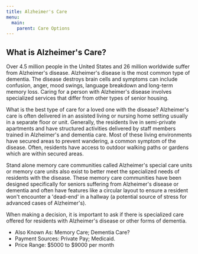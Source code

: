 ```yaml
---
title: Alzheimer's Care
menu:
  main:
    parent: Care Options
---
```


## What is Alzheimer's Care?

Over 4.5 million people in the United States and 26 million worldwide suffer from Alzheimer's disease. Alzheimer's disease is the most common type of dementia. The disease destroys brain cells and symptoms can include confusion, anger, mood swings, language breakdown and long-term memory loss. Caring for a person with Alzheimer's disease involves specialized services that differ from other types of senior housing.

What is the best type of care for a loved one with the disease? Alzheimer's care is often delivered in an assisted living or nursing home setting usually in a separate floor or unit. Generally, the residents live in semi-private apartments and have structured activities delivered by staff members trained in Alzheimer's and dementia care. Most of these living environments have secured areas to prevent wandering, a common symptom of the disease. Often, residents have access to outdoor walking paths or gardens which are within secured areas.

Stand alone memory care communities called Alzheimer's special care units or memory care units also exist to better meet the specialized needs of residents with the disease. These memory care communities have been designed specifically for seniors suffering from Alzheimer's disease or dementia and often have features like a circular layout to ensure a resident won't encounter a 'dead-end' in a hallway (a potential source of stress for advanced cases of Alzheimer's).

When making a decision, it is important to ask if there is specialized care offered for residents with Alzheimer's disease or other forms of dementia.

* Also Known As: Memory Care; Dementia Care?
* Payment Sources: Private Pay; Medicaid.
* Price Range: $5000 to $9000 per month
